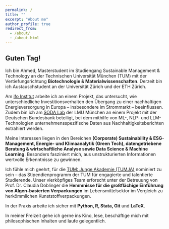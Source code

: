 ```yaml
---
permalink: /
title: ""
excerpt: "About me"
author_profile: true
redirect_from: 
  - /about/
  - /about.html
---
```

## Guten Tag!
Ich bin Ahmed, Masterstudent im Studiengang Sustainable Management & Technology an der Technischen Universität München (TUM) mit der Vertiefungsrichtung **Biotechnologie & Materialwissenschaften**. Derzeit bin ich Austauschstudent an der Universität Zürich und der ETH Zürich.  

Am <a href="https://www.ifo.de/" target="_blank">ifo Institut</a> arbeite ich an einem Projekt, das untersucht, wie unterschiedliche Investitionsverhalten den Übergang zu einer nachhaltigen Energieversorgung in Europa – insbesondere im Strommarkt – beeinflussen. Zudem bin ich am <a href="https://www.stat.lmu.de/soda/" target="_blank">SODA Lab</a> der LMU München an einem Projekt mit der Deutschen Bundesbank beteiligt, bei dem mithilfe von ML-, NLP- und LLM-Technologien unternehmensspezifische Daten aus Nachhaltigkeitsberichten extrahiert werden.  

Meine Interessen liegen in den Bereichen **(Corporate) Sustainability & ESG-Management, Energie- und Klimaanalytik (Green Tech), datengetriebene Beratung & wirtschaftliche Analyse sowie Data Science & Machine Learning**. Besonders fasziniert mich, aus unstrukturierten Informationen wertvolle Erkenntnisse zu gewinnen.  

Ich fühle mich geehrt, für die <a href="https://www.ja.tum.de/ja/projekte/class-2025/kunst/" target="_blank">TUM: Junge Akademie (TUMJA)</a> nominiert zu sein – das Stipendienprogramm der TUM für engagierte und talentierte Studierende. Unser vierköpfiges Team erforscht unter der Betreuung von Prof. Dr. Claudia Doblinger die **Hemmnisse für die großflächige Einführung von Algen-basierten Verpackungen** im Lebensmittelsektor im Vergleich zu herkömmlichen Kunststoffverpackungen.  

In der Praxis arbeite ich sicher mit **Python, R, Stata, Git** und **LaTeX**.  

In meiner Freizeit gehe ich gerne ins Kino, lese, beschäftige mich mit philosophischen Inhalten und laufe gelegentlich.


